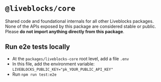 # `@liveblocks/core`

Shared code and foundational internals for all other Liveblocks packages. None
of the APIs exposed by this package are considered stable or public. Please **do
not import anything directly from this package**.

## Run e2e tests locally

- At the `packages/liveblocks-core` root level, add a file `.env`
- In this file, add the environment variable:
  `LIVEBLOCKS_PUBLIC_KEY="pk_YOUR_PUBLIC_API_KEY"`
- Run `npm run test:e2e`
